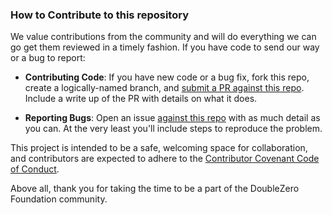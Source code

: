 ### How to Contribute to this repository

We value contributions from the community and will do everything we
can go get them reviewed in a timely fashion. If you have code to send
our way or a bug to report:

- **Contributing Code**: If you have new code or a bug fix, fork this
  repo, create a logically-named branch, and [submit a PR against this
  repo](https://github.com/doublezerofoundation/network-shapley-rs). Include a
  write up of the PR with details on what it does.

- **Reporting Bugs**: Open an issue [against this
  repo](https://github.com/doublezerofoundation/network-shapley-rs/issues) with as
  much detail as you can. At the very least you'll include steps to
  reproduce the problem.

This project is intended to be a safe, welcoming space for
collaboration, and contributors are expected to adhere to the
[Contributor Covenant Code of
Conduct](http://contributor-covenant.org/).

Above all, thank you for taking the time to be a part of the DoubleZero
Foundation community.

